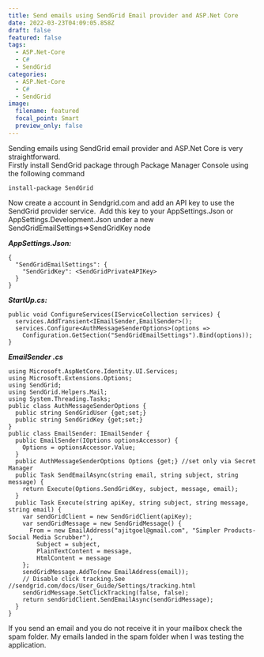 ```yaml
---
title: Send emails using SendGrid Email provider and ASP.Net Core
date: 2022-03-23T04:09:05.858Z
draft: false
featured: false
tags:
  - ASP.Net-Core
  - C#
  - SendGrid
categories:
  - ASP.Net-Core
  - C#
  - SendGrid
image:
  filename: featured
  focal_point: Smart
  preview_only: false
---
```

Sending emails using SendGrid email provider and ASP.Net Core is very straightforward.\
Firstly install SendGrid package through Package Manager Console using the following command 

`install-package SendGrid`

Now create a account in Sendgrid.com and add an API key to use the SendGrid provider service.  Add this key to your AppSettings.Json or AppSettings.Development.Json under a new SendGridEmailSettings=>SendGridKey node

***AppSettings.Json:***

```
{
  "SendGridEmailSettings": {
    "SendGridKey": <SendGridPrivateAPIKey>
  }
}
```

***StartUp.cs:***

```
public void ConfigureServices(IServiceCollection services) {
  services.AddTransient<IEmailSender,EmailSender>();
  services.Configure<AuthMessageSenderOptions>(options =>
    Configuration.GetSection("SendGridEmailSettings").Bind(options));
}
```

***EmailSender .cs***

```
using Microsoft.AspNetCore.Identity.UI.Services;
using Microsoft.Extensions.Options;
using SendGrid;
using SendGrid.Helpers.Mail;
using System.Threading.Tasks;
public class AuthMessageSenderOptions {
  public string SendGridUser {get;set;}
  public string SendGridKey {get;set;}
}
public class EmailSender: IEmailSender {
  public EmailSender(IOptions optionsAccessor) {
    Options = optionsAccessor.Value;
  }
  public AuthMessageSenderOptions Options {get;} //set only via Secret Manager
  public Task SendEmailAsync(string email, string subject, string message) {
    return Execute(Options.SendGridKey, subject, message, email);
  }
  public Task Execute(string apiKey, string subject, string message, string email) {
    var sendGridClient = new SendGridClient(apiKey);
    var sendGridMessage = new SendGridMessage() {
      From = new EmailAddress("ajitgoel@gmail.com", "Simpler Products-Social Media Scrubber"),
        Subject = subject,
        PlainTextContent = message,
        HtmlContent = message
    };
    sendGridMessage.AddTo(new EmailAddress(email));
    // Disable click tracking.See //sendgrid.com/docs/User_Guide/Settings/tracking.html
    sendGridMessage.SetClickTracking(false, false);
    return sendGridClient.SendEmailAsync(sendGridMessage);
  }
}
```

If you send an email and you do not receive it in your mailbox check the spam folder. My emails landed in the spam folder when I was testing the application.